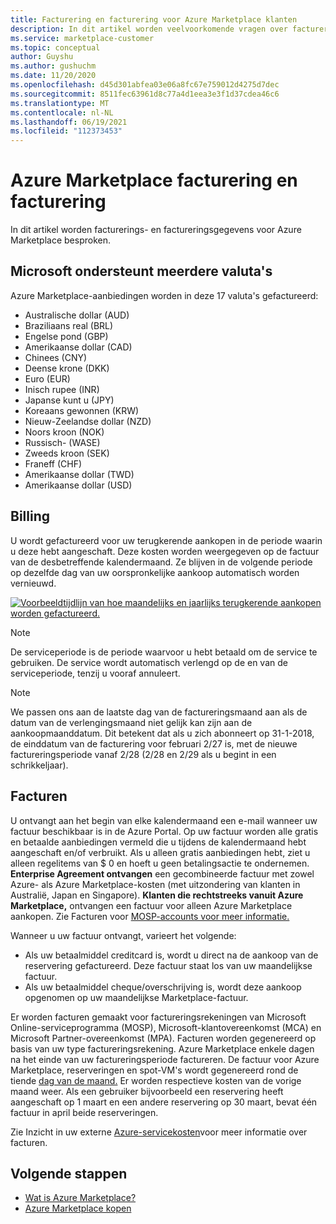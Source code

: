 ```yaml
---
title: Facturering en facturering voor Azure Marketplace klanten
description: In dit artikel worden veelvoorkomende vragen over facturering en facturering voor Azure Marketplace beschreven.
ms.service: marketplace-customer
ms.topic: conceptual
author: Guyshu
ms.author: gushuchm
ms.date: 11/20/2020
ms.openlocfilehash: d45d301abfea03e06a8fc67e759012d4275d7dec
ms.sourcegitcommit: 8511fec63961d8c77a4d1eea3e3f1d37cdea46c6
ms.translationtype: MT
ms.contentlocale: nl-NL
ms.lasthandoff: 06/19/2021
ms.locfileid: "112373453"
---
```

# <a name="azure-marketplace-billing-and-invoicing"></a>Azure Marketplace facturering en facturering

In dit artikel worden facturerings- en factureringsgegevens voor Azure Marketplace besproken.

## <a name="microsoft-supports-multiple-currencies"></a>Microsoft ondersteunt meerdere valuta's

Azure Marketplace-aanbiedingen worden in deze 17 valuta's gefactureerd:

- Australische dollar (AUD)
- Braziliaans real (BRL)
- Engelse pond (GBP)
- Amerikaanse dollar (CAD)
- Chinees (CNY)
- Deense krone (DKK)
- Euro (EUR)
- Inisch rupee (INR)
- Japanse kunt u (JPY)
- Koreaans gewonnen (KRW)
- Nieuw-Zeelandse dollar (NZD)
- Noors kroon (NOK)
- Russisch- (WASE)
- Zweeds kroon (SEK)
- Franeff (CHF)
- Amerikaanse dollar (TWD)
- Amerikaanse dollar (USD)

## <a name="billing"></a>Billing

U wordt gefactureerd voor uw terugkerende aankopen in de periode waarin u deze hebt aangeschaft. Deze kosten worden weergegeven op de factuur van de desbetreffende kalendermaand. Ze blijven in de volgende periode op dezelfde dag van uw oorspronkelijke aankoop automatisch worden vernieuwd.

[![Voorbeeldtijdlijn van hoe maandelijks en jaarlijks terugkerende aankopen worden gefactureerd.](media/billing/billing-charges-recurring.png)](media/billing/billing-charges-recurring.png#lightbox)

>[!NOTE]
> De serviceperiode is de periode waarvoor u hebt betaald om de service te gebruiken. De service wordt automatisch verlengd op de en van de serviceperiode, tenzij u vooraf annuleert.

> [!NOTE]
> We passen ons aan de laatste dag van de factureringsmaand aan als de datum van de verlengingsmaand niet gelijk kan zijn aan de aankoopmaanddatum. Dit betekent dat als u zich abonneert op 31-1-2018, de einddatum van de facturering voor februari 2/27 is, met de nieuwe factureringsperiode vanaf 2/28 (2/28 en 2/29 als u begint in een schrikkeljaar).

## <a name="invoices"></a>Facturen

U ontvangt aan het begin van elke kalendermaand een e-mail wanneer uw factuur beschikbaar is in de Azure Portal. Op uw factuur worden alle gratis en betaalde aanbiedingen vermeld die u tijdens de kalendermaand hebt aangeschaft en/of verbruikt. Als u alleen gratis aanbiedingen hebt, ziet u alleen regelitems van $ 0 en hoeft u geen betalingsactie te ondernemen. **Enterprise Agreement ontvangen** een gecombineerde factuur met zowel Azure- als Azure Marketplace-kosten (met uitzondering van klanten in Australië, Japan en Singapore). **Klanten die rechtstreeks vanuit Azure Marketplace,** ontvangen een factuur voor alleen Azure Marketplace aankopen. Zie Facturen voor [MOSP-accounts voor meer informatie.](/azure/cost-management-billing/understand/download-azure-invoice#invoices-for-mosp-billing-accounts)

Wanneer u uw factuur ontvangt, varieert het volgende:

- Als uw betaalmiddel creditcard is, wordt u direct na de aankoop van de reservering gefactureerd. Deze factuur staat los van uw maandelijkse factuur.
- Als uw betaalmiddel cheque/overschrijving is, wordt deze aankoop opgenomen op uw maandelijkse Marketplace-factuur.

Er worden facturen gemaakt voor factureringsrekeningen van Microsoft Online-serviceprogramma (MOSP), Microsoft-klantovereenkomst (MCA) en Microsoft Partner-overeenkomst (MPA). Facturen worden gegenereerd op basis van uw type factureringsrekening. Azure Marketplace enkele dagen na het einde van uw factureringsperiode factureren. De factuur voor Azure Marketplace, reserveringen en spot-VM's wordt gegenereerd rond de tiende [dag van de maand.](/azure/cost-management-billing/understand/download-azure-invoice#invoices-for-mosp-billing-accounts) Er worden respectieve kosten van de vorige maand weer. Als een gebruiker bijvoorbeeld een reservering heeft aangeschaft op 1 maart en een andere reservering op 30 maart, bevat één factuur in april beide reserveringen.

Zie Inzicht in uw externe [Azure-servicekosten](/azure/cost-management-billing/understand/understand-azure-marketplace-charges)voor meer informatie over facturen.

## <a name="next-steps"></a>Volgende stappen

- [Wat is Azure Marketplace?](azure-marketplace-overview.md)
- [Azure Marketplace kopen](azure-purchasing-invoicing.md)
